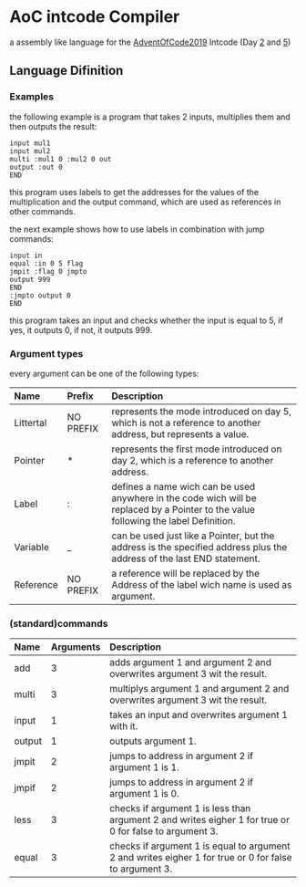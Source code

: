 # AoC intcode Compiler
a assembly like language for the [AdventOfCode2019](https://adventofcode.com/2019/about) Intcode (Day [2](https://adventofcode.com/2019/day/2) and [5](https://adventofcode.com/2019/day/5))

## Language Difinition

### Examples
the following example is a program that takes 2 inputs, multiplies them and then outputs the result:
```
input mul1
input mul2
multi :mul1 0 :mul2 0 out
output :out 0
END
```
this program uses labels to get the addresses for the values of the multiplication and the output command, which are used as references in other commands.

the next example shows how to use labels in combination with jump commands:
```
input in
equal :in 0 5 flag
jmpit :flag 0 jmpto
output 999
END
:jmpto output 0
END
```
this program takes an input and checks whether the input is equal to 5, if yes, it outputs 0, if not, it outputs 999.

### Argument types
every argument can be one of the following types:

| Name      | Prefix    | Description                                                                                                                          |
| :---      | :---      | :---                                                                                                                                 |
| Littertal | NO PREFIX | represents the mode introduced on day 5, which is not a reference to another address, but represents a value.                        |
| Pointer   | *         | represents the first mode introduced on day 2, which is a reference to another address.                                              |
| Label     | :         | defines a name wich can be used anywhere in the code wich will be replaced by a Pointer to the value following the label Definition. |
| Variable  | _         | can be used just like a Pointer, but the address is the specified address plus the address of the last END statement.                |
| Reference | NO PREFIX | a reference will be replaced by the Address of the label wich name is used as argument.                                              |

### (standard)commands

| Name   | Arguments |Description                                                                                              |
| :--    | :---      | :---                                                                                                    |
| add    | 3         | adds argument 1 and argument 2 and overwrites argument 3 wit the result.                                |
| multi  | 3         | multiplys argument 1 and argument 2 and overwrites argument 3 wit the result.                           |
| input  | 1         | takes an input and overwrites argument 1 with it.                                                       |
| output | 1         | outputs argument 1.                                                                                     |
| jmpit  | 2         | jumps to address in argument 2 if argument 1 is 1.                                                      |
| jmpif  | 2         | jumps to address in argument 2 if argument 1 is 0.                                                      |
| less   | 3         | checks if argument 1 is less than argument 2 and writes eigher 1 for true or 0 for false to argument 3. |
| equal  | 3         | checks if argument 1 is equal to argument 2 and writes eigher 1 for true or 0 for false to argument 3.  |
